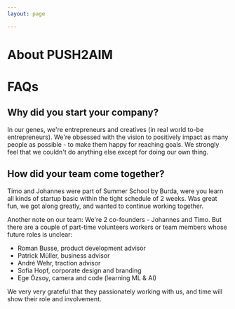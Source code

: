 ```yaml
---
layout: page

---
```


# About PUSH2AIM



# FAQs

## Why did you start your company?
In our genes, we're entrepreneurs and creatives (in real world to-be entrepreneurs). We're obsessed with  the vision to positively impact as many people as possible - to make them happy for reaching goals.
We strongly feel that we couldn't do anything else except for doing our own thing.

## How did your team come together?
Timo and Johannes were part of Summer School by Burda, were you learn all kinds of startup basic within the tight schedule of 2 weeks. Was great fun, we got along greatly, and wanted to continue working together.

Another note on our team:
We're 2 co-founders - Johannes and Timo. But there are a couple of part-time volunteers workers or team members whose future roles is unclear:
- Roman Busse, product development advisor
- Patrick Müller, business advisor
- André Wehr, traction advisor
- Sofia Hopf, corporate design and branding
- Ege Özsoy, camera and code (learning ML & AI)

We very very grateful that they passionately working with us, and time will show their role and involvement.


